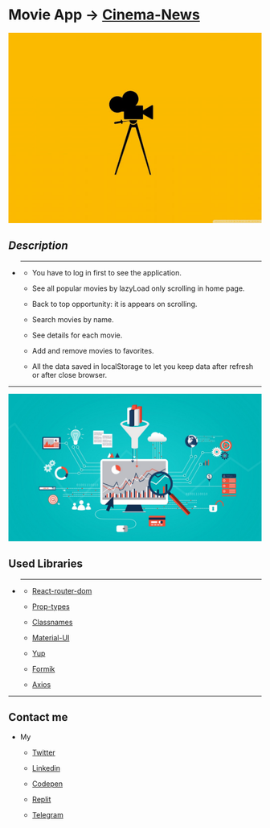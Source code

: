 # Movie App -> [Cinema-News](https://cinema-news.vercel.app/)

![Cinema-News](./src/assets/readme/cinemaBackground.jpg)

_Description_
---

* ---

    * You have to log in first to see the application.

    * See all popular movies by lazyLoad only scrolling in home page.

    * Back to top opportunity: it is appears on scrolling.

    * Search movies by name.

    * See details for each movie.

    * Add and remove movies to favorites.

    * All the data saved in localStorage to let you keep data after refresh or after close browser.

---

![Cinema-News](./src/assets/readme/libraries.jpeg)

## Used Libraries

* ---

    * [React-router-dom](https://reactrouter.com/web/guides/quick-start)

    * [Prop-types](https://www.npmjs.com/package/prop-types)

    * [Classnames](https://www.npmjs.com/package/classnames)

    * [Material-UI](https://material-ui.com/ru/)

    * [Yup](https://yup.com/)

    * [Formik](https://formik.org/)

    * [Axios](https://www.npmjs.com/package//axios)

---

## Contact me

* My

    * [Twitter](https://twitter.com/nersisyan_karl)

    * [Linkedin](https://www.linkedin.com/in/karlen-nersisyan/)

    * [Codepen](https://codepen.io/karlennersisyan/)

    * [Replit](https://replit.com/@KarlenNersisyan)

    * [Telegram](https://t.me/NKarlen)
